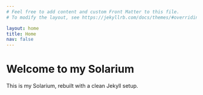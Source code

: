 ```yaml
---
# Feel free to add content and custom Front Matter to this file.
# To modify the layout, see https://jekyllrb.com/docs/themes/#overriding-theme-defaults

layout: home
title: Home
nav: false
---
```


# Welcome to my Solarium
This is my Solarium, rebuilt with a clean Jekyll setup.
